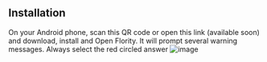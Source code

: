 ## Installation
On your Android phone, scan this QR code or open this link (available soon) and download, install and Open Flority. 
It will prompt several warning messages. Always select the red circled answer ![image](https://github.com/Wells-for-Zoe/book/assets/97762115/4ad92ba5-1361-46fb-ac03-b5fad084541f)
